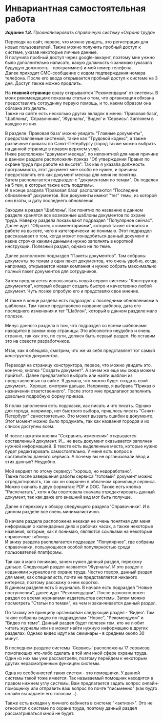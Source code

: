 # Инвариантная самостоятельная работа
***Задание 1.8.** Проанализировать справочную систему «Охрана труда»*

Переходя на сайт, первое, что можно увидеть, это регистрация для новых пользователей. Также можно получить пробный доступ к системе, указав некоторые личные данные.  
Я получила пробный доступ через google-аккаунт, поэтому мне унжно было дополнительно написать, какую должность я занимаю (указала будущую должность - программист) и мой номер телефона.  
Далее приходит СМС-сообщение с кодом подтверждения номера телефона. После его ввода открывается пробный доступ к системе на 3 дня. Доступ также можно продлить.

На **главной странице** сразу открываются 'Рекомендации' от системы. В моих рекомендациях показаны статьи о том, что организация обязана предоставлять сотруднику первую помощь, и то, каким образом она обязана это делать.  
Также на сайте есть несколько других вкладок в меню: 'Правовая база', 'Шаблоны', 'Справочники', 'Журналы', 'Видео' и 'Сервисы'. Заглянем в каждую из них.

В разделе 'Правовая база' можно увидеть "Главные документы", предоставляемые системой, такие как "Трудовой кодекс", а также различные приказы по Санкт-Петербургу (город также можно выбрать на данной странице в правом верхнем углу).  
Ниже расположен "документ месяца", по непонятной для меня причине в данном разделе расположили приказ "Об утверждении Правил по охране труда при работе на высоте". Так как я указала должность программиста, этот документ мне особо не нужен, и причины предоставлять его как документ месяца для меня не понятны.  
Затем располагается подраздел с "документами по темам". Он поделен на 5 тем, в которых также есть поддтемы.  
И в конце раздела 'Правовая база' располагаются "Последние обновления" документов. Все документы имеют "тег" темы, из которой они взяты, и дату последнего обновления.

Заходим в раздел 'Шаблоны'. Как понятно по названию в данном разделе хранятся все возможные шаблоны документов по охране труда. Наверху раздела показывают подраздел "Популярное сейчас". Далее идет "Образец с комментариями", который также отноится к работе на высоте, чего я категорически не понимаю. Этот подраздел рассказывает о том, когда может понадобиться данный документ и какие строчки какими данными нужно заполнять в короткой инструкции. Полезный раздел, однако не по теме.

Далее расположен подраздел "Пакеты документов". Там собраны документы по темам в один пакет документов, что очень удобно, когда, например, открывается новая компания и нужно собрать максимально полный пакет документов для сотрудников.

Затем предлагается использовать новый сервис системы "Конструктор документов", который обещает создать быстро и качественно любой документ. Чуть позже опробую его и представлю свое мнение.

И также в конце раздела есть подраздел с последними обновлениями в шаблонах. Там также представлено название шаблона, дата его последнего изменения и тег "Шаблон", который в данном разделе мало полезен.

Минус данного раздела в том, что подраздел со всеми шаблонами находится в самом низу страницы. Это абсолютно неудобно и очень странно, так как это, по сути, должен быть первый раздел. Но оставим это на совести разработчиков.

Итак, как я обещала, смотрим, что же из себя представляет тот самый *конструктор документов*.

Переходя на страницу конструктора, первое, что можно увидеть это, конечно, кнопка "Создать документ". А зачем же еще мы сюда можем прийти?.. Далее предлагается выбрать или найти шаблон из представленных на сайте. Я думала, что можно будет создать свой документ... Хорошо, смотрим дальше. Например, я выбрала "Приказ о назначении ответственного". После этого мне предлагают заполнить довольно подробную форму приказа.

В полях заполнения есть подсказки, как писать и что писать. Однако для города, например, нет быстрого выбора, пришлось писать "Санкт-Петербург" самостоятельно. Это может вызвать ошибки в документе. Этот момент можно было продумать, так как названия городов и их список доступны всем.

И после нажатия кнопки "Сохранить изменения" открывается составленный документ. И... не весь документ оказывается заполнен нужной информацией. В тексте есть выделенные места, которые нужно будет редактировать самостоятельно. У меня есть вопрос к составителю данного сервиса. А почему вы не организовали ввод и этих данных? Неудобно.

Мой вердикт по этому сервису: "хорошо, но недоработано".  
Также после завершения работы сервиса "готовый" документ можно отредактировать, так как он сохранен в облачном хранилище сервиса. Можно скачать в двух форматах: PDF и DOC. Также есть кнопка "Распечатать", хотя я бы советовала сначала отредактировать данный документ, так как даже его внешний вид мог быть получше.

Далее я перехожу к обзору следующего раздела 'Справочники'. И в данном разделе все очень минималистично.

В начале раздела расположена некакая не очень понятная для меня информация о календарных днях и рабочих часах, а также некоторые названия, которые, как я понимаю, являются ссылками на некоторые справочные таблицы.  
И внизу раздела располагается подраздел "Популярное", где собраны справочники, пользующиеся особой популярностью среди пользователей платформы.

Так как я мало понимаю, зачем нужен данный раздел, перехожу дальше. Следующий раздел назвается 'Журналы'. И это раздел с изданиями журналов по охране труда. Честно говоря, данный раздел для меня, как специалиста, почти не представляется никакого интереса, поэтому расскажу о нем коротко.  
В данном разделе есть 5 журналов. В начале есть подраздел "Новые поступления", далее идут "Рекомендации". После разпосположен раздел со всеми журналами издательства системы. Затем можно посмотреть "Статьи по темам", на чем и заканчивается данный раздел.

По такому же принципу организован следующий раздел - 'Видео'. Там также собраны видео по подразделам "Новое", "Рекомендуем" и "Видео по теме". Данный раздел будет полезен тем, кто не любит читать журналы или не может найти нужную информацию в других разделах. Однако видео идут как семинары - в среднем около 30 минут.

В последнем разделе системы 'Сервисы' расположены 17 сервисов, помогающих что-либо сделать в той или иной сфере охраны труда. Один из них мы уже рассмотрели, поэтому перейдем к некоторым других нерасмотренным функицям системы.

Одна из особенностей таких систем - это помощники. У данной системы такой тоже имеется. Так называемый помощник находится в правом нижнем углу системы. Вам предлагается задать вопрос онлайн-помощнику или отправить ваш вопрос по почте "письменно" (как будто онлайн вы задаете его голосом...).

Также есть вкладки у личного кабинета в системе "<актион>". Это не относится к системе по охране труда, поэтому данный раздел рассматриваться мной не будет.